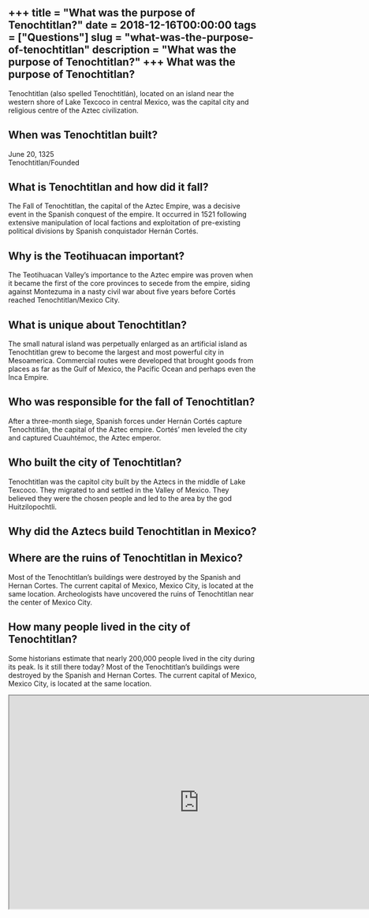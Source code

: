 +++
title = "What was the purpose of Tenochtitlan?"
date = 2018-12-16T00:00:00
tags = ["Questions"]
slug = "what-was-the-purpose-of-tenochtitlan"
description = "What was the purpose of Tenochtitlan?"
+++
What was the purpose of Tenochtitlan?
-------------------------------------

Tenochtitlan (also spelled Tenochtitlán), located on an island near the western shore of Lake Texcoco in central Mexico, was the capital city and religious centre of the Aztec civilization.

When was Tenochtitlan built?
----------------------------

June 20, 1325  
Tenochtitlan/Founded

What is Tenochtitlan and how did it fall?
-----------------------------------------

The Fall of Tenochtitlan, the capital of the Aztec Empire, was a decisive event in the Spanish conquest of the empire. It occurred in 1521 following extensive manipulation of local factions and exploitation of pre-existing political divisions by Spanish conquistador Hernán Cortés.

Why is the Teotihuacan important?
---------------------------------

The Teotihuacan Valley’s importance to the Aztec empire was proven when it became the first of the core provinces to secede from the empire, siding against Montezuma in a nasty civil war about five years before Cortés reached Tenochtitlan/Mexico City.

What is unique about Tenochtitlan?
----------------------------------

The small natural island was perpetually enlarged as an artificial island as Tenochtitlan grew to become the largest and most powerful city in Mesoamerica. Commercial routes were developed that brought goods from places as far as the Gulf of Mexico, the Pacific Ocean and perhaps even the Inca Empire.

Who was responsible for the fall of Tenochtitlan?
-------------------------------------------------

After a three-month siege, Spanish forces under Hernán Cortés capture Tenochtitlán, the capital of the Aztec empire. Cortés’ men leveled the city and captured Cuauhtémoc, the Aztec emperor.

Who built the city of Tenochtitlan?
-----------------------------------

Tenochtitlan was the capitol city built by the Aztecs in the middle of Lake Texcoco. They migrated to and settled in the Valley of Mexico. They believed they were the chosen people and led to the area by the god Huitzilopochtli.

Why did the Aztecs build Tenochtitlan in Mexico?
------------------------------------------------

Where are the ruins of Tenochtitlan in Mexico?
----------------------------------------------

Most of the Tenochtitlan’s buildings were destroyed by the Spanish and Hernan Cortes. The current capital of Mexico, Mexico City, is located at the same location. Archeologists have uncovered the ruins of Tenochtitlan near the center of Mexico City.

How many people lived in the city of Tenochtitlan?
--------------------------------------------------

Some historians estimate that nearly 200,000 people lived in the city during its peak. Is it still there today? Most of the Tenochtitlan’s buildings were destroyed by the Spanish and Hernan Cortes. The current capital of Mexico, Mexico City, is located at the same location.

<iframe allow="accelerometer; autoplay; clipboard-write; encrypted-media; gyroscope; picture-in-picture" allowfullscreen="" class="__youtube_prefs__  epyt-is-override  no-lazyload" data-no-lazy="1" data-origheight="433" data-origwidth="770" data-skipgform_ajax_framebjll="" height="433" id="_ytid_87122" loading="lazy" src="https://www.youtube.com/embed/0SVEBnAeUWY?enablejsapi=1&autoplay=0&cc_load_policy=0&cc_lang_pref=&iv_load_policy=1&loop=0&modestbranding=0&rel=1&fs=1&playsinline=0&autohide=2&theme=dark&color=red&controls=1&" title="YouTube player" width="770"></iframe>